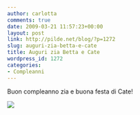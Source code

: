 ```yaml
---
author: carlotta
comments: true
date: 2009-03-21 11:57:23+00:00
layout: post
link: http://pilde.net/blog/?p=1272
slug: auguri-zia-betta-e-cate
title: Auguri zia Betta e Cate
wordpress_id: 1272
categories:
- Compleanni
---
```


Buon compleanno zia e buona festa di Cate!

[![](http://pilde.net/blog/wp-content/uploads/2009/03/betta.jpg)](http://None)
